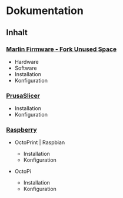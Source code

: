 # Dokumentation

## Inhalt

### [Marlin Firmware - Fork Unused Space](./marlinfw/readme.md)

- Hardware
- Software
- Installation
- Konfiguration

### [PrusaSlicer](./prusaslicer/readme.md)

- Installation
- Konfiguration

### [Raspberry](./raspberry/readme.md)

- OctoPrint | Raspbian
  - Installation
  - Konfiguration

- OctoPi
  - Installation
  - Konfiguration
